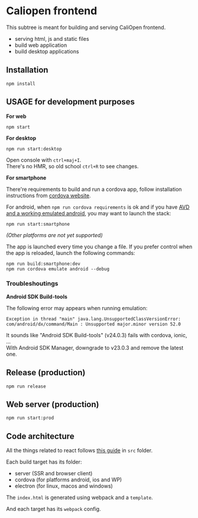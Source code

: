 # Caliopen frontend

This subtree is meant for building and serving CaliOpen frontend.

* serving html, js and static files
* build web application
* build desktop applications

## Installation

```
npm install
```

## USAGE for development purposes

**For web**

```
npm start
```

**For desktop**

```
npm run start:desktop
```

Open console with `ctrl+maj+I`.  
There's no HMR, so old school `ctrl+R` to see changes.

**For smartphone**

There're requirements to build and run a cordova app, follow installation instructions from [cordova website](https://cordova.apache.org/docs/en/latest/guide/cli/index.html#install-pre-requisites-for-building).

For android, when `npm run cordova requirements` is ok and if you have [AVD and a working emulated
android](https://developer.android.com/studio/run/managing-avds.html), you may want to launch the stack:

```
npm run start:smartphone
```

_(Other platforms are not yet supported)_

The app is launched every time you change a file. If you prefer control when the app is reloaded,
launch the following commands:

```
npm run build:smartphone:dev
npm run cordova emulate android --debug
```

### Troubleshoutings

**Android SDK Build-tools**

The following error may appears when running emulation:

```
Exception in thread "main" java.lang.UnsupportedClassVersionError: com/android/dx/command/Main : Unsupported major.minor version 52.0
```

It sounds like "Android SDK Build-tools" (v24.0.3) fails with cordova, ionic, ...  
With Android SDK Manager, downgrade to v23.0.3 and remove the latest one.

## Release (production)

```
npm run release
```

## Web server (production)

```
npm run start:prod
```

## Code architecture

All the things related to react follows [this guide](https://medium.com/@alexmngn/how-to-better-organize-your-react-applications-2fd3ea1920f1#.rwqbggzgf) in `src` folder.

Each build target has its folder:

* server (SSR and browser client)
* cordova (for platforms android, ios and WP)
* electron (for linux, macos and windows)

The `index.html` is generated using webpack and a `template`.

And each target has its `webpack` config.
